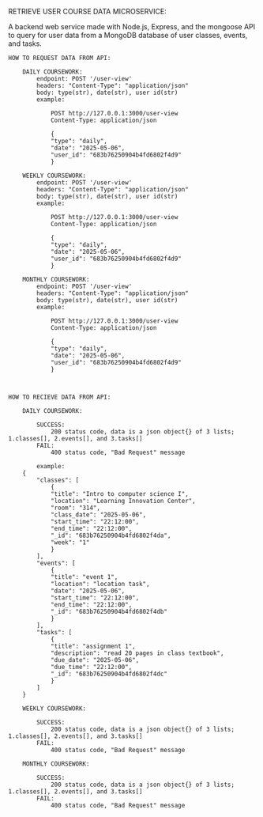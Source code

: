 

RETRIEVE USER COURSE DATA MICROSERVICE:

A backend web service made with Node.js, Express, and the mongoose API to 
query for user data from a MongoDB database of user classes, events, and tasks.


    HOW TO REQUEST DATA FROM API:

        DAILY COURSEWORK:
            endpoint: POST '/user-view'
            headers: "Content-Type": "application/json"
            body: type(str), date(str), user id(str)
            example:

                POST http://127.0.0.1:3000/user-view
                Content-Type: application/json

                {
                "type": "daily",
                "date": "2025-05-06",
                "user_id": "683b76250904b4fd6802f4d9"
                }

        WEEKLY COURSEWORK:
            endpoint: POST '/user-view'
            headers: "Content-Type": "application/json"
            body: type(str), date(str), user id(str)
            example:

                POST http://127.0.0.1:3000/user-view
                Content-Type: application/json

                {
                "type": "daily",
                "date": "2025-05-06",
                "user_id": "683b76250904b4fd6802f4d9"
                }

        MONTHLY COURSEWORK:
            endpoint: POST '/user-view'
            headers: "Content-Type": "application/json"
            body: type(str), date(str), user id(str)
            example:

                POST http://127.0.0.1:3000/user-view
                Content-Type: application/json

                {
                "type": "daily",
                "date": "2025-05-06",
                "user_id": "683b76250904b4fd6802f4d9"
                }



    HOW TO RECIEVE DATA FROM API:

        DAILY COURSEWORK:

            SUCCESS:
                200 status code, data is a json object{} of 3 lists; 1.classes[], 2.events[], and 3.tasks[]
            FAIL:
                400 status code, "Bad Request" message

            example:
        {
            "classes": [
                {
                "title": "Intro to computer science I",
                "location": "Learning Innovation Center",
                "room": "314",
                "class_date": "2025-05-06",
                "start_time": "22:12:00",
                "end_time": "22:12:00",
                "_id": "683b76250904b4fd6802f4da",
                "week": "1"
                }
            ],
            "events": [
                {
                "title": "event 1",
                "location": "location task",
                "date": "2025-05-06",
                "start_time": "22:12:00",
                "end_time": "22:12:00",
                "_id": "683b76250904b4fd6802f4db"
                }
            ],
            "tasks": [
                {
                "title": "assignment 1",
                "description": "read 20 pages in class textbook",
                "due_date": "2025-05-06",
                "due_time": "22:12:00",
                "_id": "683b76250904b4fd6802f4dc"
                }
            ]
        }

        WEEKLY COURSEWORK:

            SUCCESS:
                200 status code, data is a json object{} of 3 lists; 1.classes[], 2.events[], and 3.tasks[]
            FAIL:
                400 status code, "Bad Request" message

        MONTHLY COURSEWORK:

            SUCCESS:
                200 status code, data is a json object{} of 3 lists; 1.classes[], 2.events[], and 3.tasks[]
            FAIL:
                400 status code, "Bad Request" message